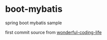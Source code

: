# boot-mybatis
spring boot mybatis sample

first commit source from [wonderful-coding-life](https://github.com/wonderful-coding-life/sample.springboot.mybatis)
